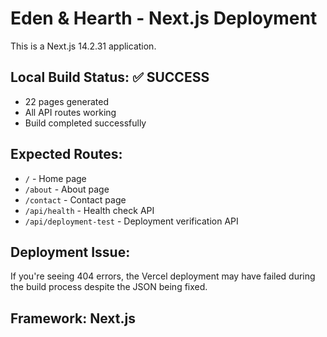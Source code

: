 # Eden & Hearth - Next.js Deployment

This is a Next.js 14.2.31 application.

## Local Build Status: ✅ SUCCESS
- 22 pages generated
- All API routes working
- Build completed successfully

## Expected Routes:
- `/` - Home page
- `/about` - About page  
- `/contact` - Contact page
- `/api/health` - Health check API
- `/api/deployment-test` - Deployment verification API

## Deployment Issue:
If you're seeing 404 errors, the Vercel deployment may have failed during the build process despite the JSON being fixed.

## Framework: Next.js
